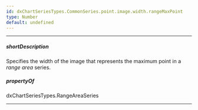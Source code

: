 ```yaml
---
id: dxChartSeriesTypes.CommonSeries.point.image.width.rangeMaxPoint
type: Number
default: undefined
---
```

---
##### shortDescription
Specifies the width of the image that represents the maximum point in a *range area* series.

##### propertyOf
dxChartSeriesTypes.RangeAreaSeries

---
